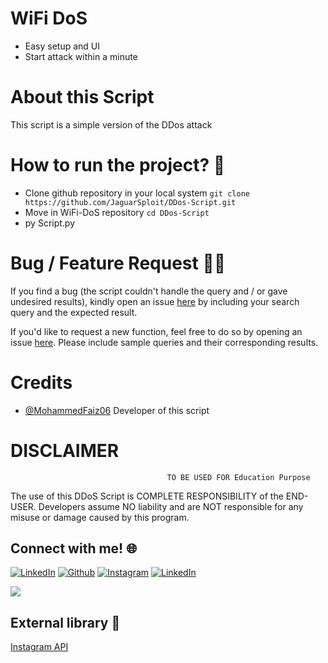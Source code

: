 # WiFi DoS
 - Easy setup and UI
 - Start attack within a minute
 

# About this Script
<p>This script is a simple version of the DDos attack</p>


# How to run the project? :thinking:
 - Clone github repository in your local system  `git clone https://github.com/JaguarSploit/DDos-Script.git`
 - Move in WiFi-DoS repository  `cd DDos-Script`
 - py Script.py


# Bug / Feature Request :man_technologist:
If you find a bug (the script couldn't handle the query and / or gave undesired results), kindly open an issue [here](https://github.com/JaguarSploit/DDos-Script/issues/new) by including your search query and the expected result.

If you'd like to request a new function, feel free to do so by opening an issue [here](https://github.com/JaguarSploit/DDos-Script/issues/new). Please include sample queries and their corresponding results.


# Credits
* [@MohammedFaiz06](https://github.com/MohammedFaiz06)
   Developer of this script


# DISCLAIMER
                                       TO BE USED FOR Education Purpose

The use of this DDoS Script is COMPLETE RESPONSIBILITY of the END-USER. Developers assume NO liability and are NOT responsible for any misuse or damage caused by this program. 


## Connect with me! 🌐

[<img target="_blank" src="https://img.icons8.com/bubbles/100/000000/linkedin.png" title="LinkedIn">](https://www.linkedin.com/in/mohammed-ahmed-faiz-b15b771a2/)       [<img target="_blank" src="https://img.icons8.com/bubbles/100/000000/github.png" title="Github">](https://github.com/MohammedFaiz06)     [<img target="_blank" src="https://img.icons8.com/bubbles/100/000000/instagram-new.png" title="Instagram">](https://instagram.com/mohammed_ahmedfaiz7) [<img target="_blank" src="https://img.icons8.com/bubbles/100/000000/twitter.png" title="LinkedIn">](https://twitter.com/MohammedFaiz06)

<a href="https://github.com/Datalux/Osintgram/graphs/contributors">
  <img src="https://contributors-img.web.app/image?repo=Datalux/Osintgram" />
</a>

## External library 🔗

[Instagram API](https://github.com/ping/instagram_private_api)
